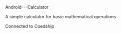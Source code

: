 Android---Calculator

A simple calculator for basic mathematical operations.

Connected to Coedship
